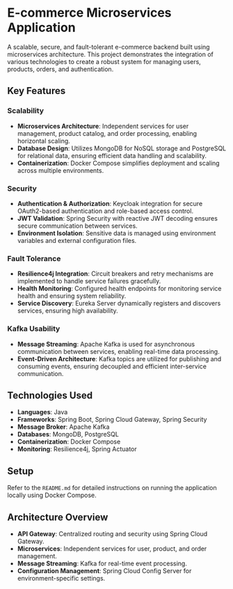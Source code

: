 # E-commerce Microservices Application

A scalable, secure, and fault-tolerant e-commerce backend built using microservices architecture. This project demonstrates the integration of various technologies to create a robust system for managing users, products, orders, and authentication.

## **Key Features**

### **Scalability**
- **Microservices Architecture**: Independent services for user management, product catalog, and order processing, enabling horizontal scaling.
- **Database Design**: Utilizes MongoDB for NoSQL storage and PostgreSQL for relational data, ensuring efficient data handling and scalability.
- **Containerization**: Docker Compose simplifies deployment and scaling across multiple environments.

### **Security**
- **Authentication & Authorization**: Keycloak integration for secure OAuth2-based authentication and role-based access control.
- **JWT Validation**: Spring Security with reactive JWT decoding ensures secure communication between services.
- **Environment Isolation**: Sensitive data is managed using environment variables and external configuration files.

### **Fault Tolerance**
- **Resilience4j Integration**: Circuit breakers and retry mechanisms are implemented to handle service failures gracefully.
- **Health Monitoring**: Configured health endpoints for monitoring service health and ensuring system reliability.
- **Service Discovery**: Eureka Server dynamically registers and discovers services, ensuring high availability.

### **Kafka Usability**
- **Message Streaming**: Apache Kafka is used for asynchronous communication between services, enabling real-time data processing.
- **Event-Driven Architecture**: Kafka topics are utilized for publishing and consuming events, ensuring decoupled and efficient inter-service communication.

## **Technologies Used**
- **Languages**: Java
- **Frameworks**: Spring Boot, Spring Cloud Gateway, Spring Security
- **Message Broker**: Apache Kafka
- **Databases**: MongoDB, PostgreSQL
- **Containerization**: Docker Compose
- **Monitoring**: Resilience4j, Spring Actuator

## **Setup**
Refer to the `README.md` for detailed instructions on running the application locally using Docker Compose.

## **Architecture Overview**
- **API Gateway**: Centralized routing and security using Spring Cloud Gateway.
- **Microservices**: Independent services for user, product, and order management.
- **Message Streaming**: Kafka for real-time event processing.
- **Configuration Management**: Spring Cloud Config Server for environment-specific settings.